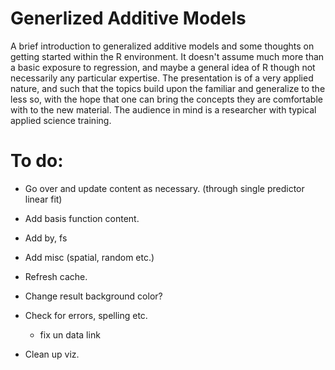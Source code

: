 # Generlized Additive Models

A brief introduction to generalized additive models and some thoughts on getting started within the R environment.  It doesn't assume much more than a basic exposure to regression, and maybe a general idea of R though not necessarily any particular expertise. The presentation is of a very applied nature, and such that the topics build upon the familiar and generalize to the less so, with the hope that one can bring the concepts they are comfortable with to the new material. The audience in mind is a researcher with typical applied science training.


# To do:

- Go over and update content as necessary. (through single predictor linear fit)

- Add basis function content.

- Add by, fs

- Add misc (spatial, random etc.)


- Refresh cache.

- Change result background color?

- Check for errors, spelling etc.

  - fix un data link

- Clean up viz.


